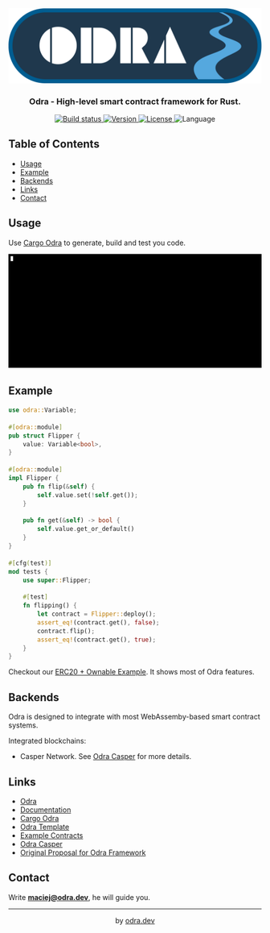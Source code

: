 <div align="center">
    <img src=".images/odra_logo.png"></img>
    <h3>Odra - High-level smart contract framework for Rust.</h3>
    <p>
        <a href="https://github.com/odradev/odra/actions">
            <img src="https://img.shields.io/github/workflow/status/odradev/odra/odra-ci/develop?style=plastic" alt="Build status" />
        </a>
        <a href="https://crates.io/crates/odra">
            <img src="https://img.shields.io/crates/v/odra?style=plastic" alt="Version" />
        </a>
        <a href="https://crates.io/crates/odra">
            <img src="https://img.shields.io/crates/l/odra?style=plastic" alt="License" />
        </a>
        <img src="https://img.shields.io/github/languages/top/odradev/odra" alt="Language" />
    </p>
</div>

## Table of Contents
- [Usage](#usage)
- [Example](#example)
- [Backends](#backends)
- [Links](#links)
- [Contact](#contact)

## Usage

Use [Cargo Odra](https://github.com/odradev/cargo-odra) to generate, build and test you code.

<div align="center">
    <img src=".images/cargo_odra.gif"></img>
</div>

## Example

```rust
use odra::Variable;

#[odra::module]
pub struct Flipper {
    value: Variable<bool>,
}

#[odra::module]
impl Flipper {
    pub fn flip(&self) {
        self.value.set(!self.get());
    }

    pub fn get(&self) -> bool {
        self.value.get_or_default()
    }
}

#[cfg(test)]
mod tests {
    use super::Flipper;

    #[test]
    fn flipping() {
        let contract = Flipper::deploy();
        assert_eq!(contract.get(), false);
        contract.flip();
        assert_eq!(contract.get(), true);
    }
}
```

Checkout our [ERC20 + Ownable Example](https://github.com/odradev/odra-examples).
It shows most of Odra features.

## Backends

Odra is designed to integrate with most WebAssemby-based smart contract systems.

Integrated blockchains:
* Casper Network. See [Odra Casper](https://github.com/odradev/odra-casper) for more details.

## Links

* [Odra](https://github.com/odradev/odra)
* [Documentation](https://docs.rs/odra/latest/odra/)
* [Cargo Odra](https://github.com/odradev/cargo-odra)
* [Odra Template](https://github.com/odradev/odra-template)
* [Example Contracts](https://github.com/odradev/odra-examples)
* [Odra Casper](https://github.com/odradev/odra-casper)
* [Original Proposal for Odra Framework](https://github.com/odradev/odra-proposal)

## Contact
Write **maciej@odra.dev**, he will guide you.

---
<div align="center">
    by <a href="https://odra.dev">odra.dev<a>
</dev>
